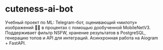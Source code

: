 # cuteness-ai-bot
Учебный проект по ML: Telegram-бот, оценивающий «милоту» изображений 🐶🐱 в процентах с помощью дообученной MobileNetV3. Поддерживает фильтр NSFW, хранение результатов в PostgreSQL, генерацию топов и API для интеграций. Асинхронная работа на Aiogram + FastAPI.
